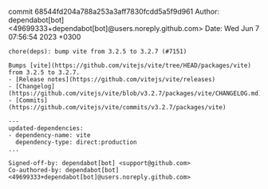 commit 68544fd204a788a253a3aff7830fcdd5a5f9d961
Author: dependabot[bot] <49699333+dependabot[bot]@users.noreply.github.com>
Date:   Wed Jun 7 07:56:54 2023 +0300

    chore(deps): bump vite from 3.2.5 to 3.2.7 (#7151)
    
    Bumps [vite](https://github.com/vitejs/vite/tree/HEAD/packages/vite) from 3.2.5 to 3.2.7.
    - [Release notes](https://github.com/vitejs/vite/releases)
    - [Changelog](https://github.com/vitejs/vite/blob/v3.2.7/packages/vite/CHANGELOG.md)
    - [Commits](https://github.com/vitejs/vite/commits/v3.2.7/packages/vite)
    
    ---
    updated-dependencies:
    - dependency-name: vite
      dependency-type: direct:production
    ...
    
    Signed-off-by: dependabot[bot] <support@github.com>
    Co-authored-by: dependabot[bot] <49699333+dependabot[bot]@users.noreply.github.com>
